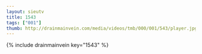 ```yaml
--- 
layout: sieutv
title: 1543
tags: ["001"]
thumb: http://drainmainvein.com/media/videos/tmb/000/001/543/player.jpg
---
```

{% include drainmainvein key="1543" %} 
